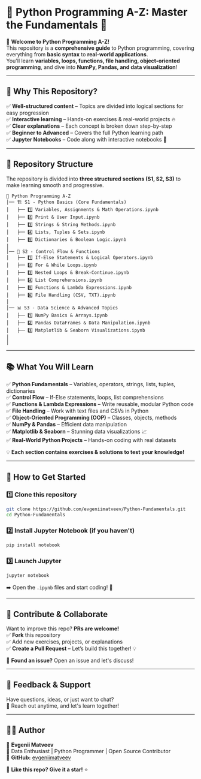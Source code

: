 # 🚀 Python Programming A-Z: Master the Fundamentals 🐍

🎉 **Welcome to Python Programming A-Z!**  
This repository is a **comprehensive guide** to Python programming, covering everything from **basic syntax** to **real-world applications**.  
You'll learn **variables, loops, functions, file handling, object-oriented programming**, and dive into **NumPy, Pandas, and data visualization**!  

---

## 🌟 **Why This Repository?**

✅ **Well-structured content** – Topics are divided into logical sections for easy progression  
✅ **Interactive learning** – Hands-on exercises & real-world projects 🔥  
✅ **Clear explanations** – Each concept is broken down step-by-step  
✅ **Beginner to Advanced** – Covers the full Python learning path  
✅ **Jupyter Notebooks** – Code along with interactive notebooks 📖  

---

## 📂 **Repository Structure**  

The repository is divided into **three structured sections (S1, S2, S3)** to make learning smooth and progressive.  

```
📂 Python Programming A-Z
│── 🏗 S1 - Python Basics (Core Fundamentals)
│   ├── 1️⃣ Variables, Assignments & Math Operations.ipynb
│   ├── 2️⃣ Print & User Input.ipynb
│   ├── 3️⃣ Strings & String Methods.ipynb
│   ├── 4️⃣ Lists, Tuples & Sets.ipynb
│   ├── 5️⃣ Dictionaries & Boolean Logic.ipynb
│
│── 🔄 S2 - Control Flow & Functions
│   ├── 1️⃣ If-Else Statements & Logical Operators.ipynb
│   ├── 2️⃣ For & While Loops.ipynb
│   ├── 3️⃣ Nested Loops & Break-Continue.ipynb
│   ├── 4️⃣ List Comprehensions.ipynb
│   ├── 5️⃣ Functions & Lambda Expressions.ipynb
│   ├── 6️⃣ File Handling (CSV, TXT).ipynb
│
│── 📊 S3 - Data Science & Advanced Topics
│   ├── 1️⃣ NumPy Basics & Arrays.ipynb
│   ├── 2️⃣ Pandas DataFrames & Data Manipulation.ipynb
│   ├── 3️⃣ Matplotlib & Seaborn Visualizations.ipynb
│  
│  
```

---

## 📚 **What You Will Learn**  

✅ **Python Fundamentals** – Variables, operators, strings, lists, tuples, dictionaries  
✅ **Control Flow** – If-Else statements, loops, list comprehensions  
✅ **Functions & Lambda Expressions** – Write reusable, modular Python code  
✅ **File Handling** – Work with text files and CSVs in Python  
✅ **Object-Oriented Programming (OOP)** – Classes, objects, methods  
✅ **NumPy & Pandas** – Efficient data manipulation  
✅ **Matplotlib & Seaborn** – Stunning data visualizations 📈  
✅ **Real-World Python Projects** – Hands-on coding with real datasets  

💡 **Each section contains exercises & solutions to test your knowledge!**  

---

## 🚀 **How to Get Started**

### 1️⃣ Clone this repository  
```bash
git clone https://github.com/evgeniimatveev/Python-Fundamentals.git
cd Python-Fundamentals
```

### 2️⃣ Install Jupyter Notebook (if you haven't)  
```bash
pip install notebook
```

### 3️⃣ Launch Jupyter  
```bash
jupyter notebook
```

➡️ Open the `.ipynb` files and start coding! 🚀  

---

## 🤝 **Contribute & Collaborate**  

Want to improve this repo? **PRs are welcome!**  
✅ **Fork** this repository  
✅ Add new exercises, projects, or explanations  
✅ **Create a Pull Request** – Let’s build this together! 💡  

📢 **Found an issue?** Open an issue and let's discuss!  

---

## 💬 **Feedback & Support**  

Have questions, ideas, or just want to chat?  
📩 Reach out anytime, and let's learn together!  

---

## 👨‍💻 **Author**  
👤 **Evgenii Matveev**  
📍 Data Enthusiast | Python Programmer | Open Source Contributor  
🔗 **GitHub:** [evgeniimatveev](https://github.com/evgeniimatveev)  

🌟 **Like this repo? Give it a star!** ⭐  
